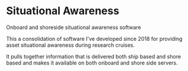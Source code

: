 # Situational Awareness
Onboard and shoreside situational awareness software

This a consolidation of software I've developed since 2018 for providing asset situational awareness during research cruises.

It pulls together information that is delivered both ship based and shore based and makes it available on both onboard and shore side servers.
